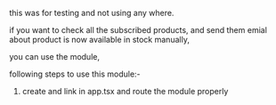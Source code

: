 this was for testing and not using any where.

if you want to check all the subscribed products, and send them emial about product is now available in stock manually,

you can use the module,

following steps to use this module:- 
1. create and link in app.tsx and route the module properly
